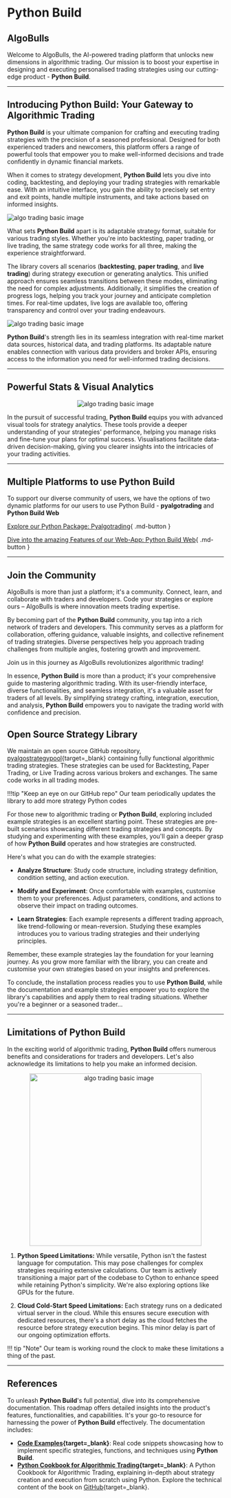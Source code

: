 
# Python Build

## AlgoBulls

Welcome to AlgoBulls, the AI-powered trading platform that unlocks new dimensions in algorithmic trading. Our mission is to boost your expertise in designing and executing personalised trading strategies using our cutting-edge product - **Python Build**. 

---

## Introducing **Python Build**: Your Gateway to Algorithmic Trading

**Python Build** is your ultimate companion for crafting and executing trading strategies with the precision of a seasoned professional. Designed for both experienced traders and newcomers, this platform offers a range of powerful tools that empower you to make well-informed decisions and trade confidently in dynamic financial markets.

When it comes to strategy development, **Python Build** lets you dive into coding, backtesting, and deploying your trading strategies with remarkable ease. With an intuitive interface, you gain the ability to precisely set entry and exit points, handle multiple instruments, and take actions based on informed insights.

![algo trading basic image](imgs/python_build_basic_a.png)

What sets **Python Build** apart is its adaptable strategy format, suitable for various trading styles. Whether you're into backtesting, paper trading, or live trading, the same strategy code works for all three, making the experience straightforward.

The library covers all scenarios (**backtesting**, **paper trading**, and **live trading**) during strategy execution or generating analytics. This unified approach ensures seamless transitions between these modes, eliminating the need for complex adjustments. Additionally, it simplifies the creation of progress logs, helping you track your journey and anticipate completion times. For real-time updates, live logs are available too, offering transparency and control over your trading endeavours.

![algo trading basic image](imgs/algotrading_basic_4.png)

**Python Build**'s strength lies in its seamless integration with real-time market data sources, historical data, and trading platforms. Its adaptable nature enables connection with various data providers and broker APIs, ensuring access to the information you need for well-informed trading decisions.

---

## Powerful Stats & Visual Analytics
<p align="center">
  <img src="imgs/analytics_mascot.svg" alt="algo trading basic image"/>
</p>

In the pursuit of successful trading, **Python Build** equips you with advanced visual tools for strategy analytics. These tools provide a deeper understanding of your strategies' performance, helping you manage risks and fine-tune your plans for optimal success. Visualisations facilitate data-driven decision-making, giving you clearer insights into the intricacies of your trading activities.

---
## Multiple Platforms to use Python Build

To support our diverse community of users, we have the options of two dynamic platforms for our users to use Python Build - **pyalgotrading** and **Python Build Web**

[Explore our Python Package: Pyalgotrading](pyalgotrad/introduction.md){ .md-button }

[Dive into the amazing Features of our Web-App: Python Build Web](python_build/python-build-introduction.md){ .md-button }

---

## Join the Community

AlgoBulls is more than just a platform; it's a community. Connect, learn, and collaborate with traders and developers. Code your strategies or explore ours – AlgoBulls is where innovation meets trading expertise.

By becoming part of the **Python Build** community, you tap into a rich network of traders and developers. This community serves as a platform for collaboration, offering guidance, valuable insights, and collective refinement of trading strategies. Diverse perspectives help you approach trading challenges from multiple angles, fostering growth and improvement.

Join us in this journey as AlgoBulls revolutionizes algorithmic trading!

In essence, **Python Build** is more than a product; it's your comprehensive guide to mastering algorithmic trading. With its user-friendly interface, diverse functionalities, and seamless integration, it's a valuable asset for traders of all levels. By simplifying strategy crafting, integration, execution, and analysis, **Python Build** empowers you to navigate the trading world with confidence and precision.

## Open Source Strategy Library

We maintain an open source GitHub repository, [pyalgostrategypool](https://github.com/algobulls/pyalgostrategypool){target=_blank} containing fully functional algorithmic trading strategies. These strategies can be used for Backtesting, Paper Trading, or Live Trading across various brokers and exchanges. The same code works in all trading modes.

!!!tip "Keep an eye on our GitHub repo"
    Our team periodically updates the library to add more strategy Python codes

For those new to algorithmic trading or **Python Build**, exploring included example strategies is an excellent starting point. These strategies are pre-built scenarios showcasing different trading strategies and concepts. By studying and experimenting with these examples, you'll gain a deeper grasp of how **Python Build** operates and how strategies are constructed.


Here's what you can do with the example strategies:

- **Analyze Structure**: Study code structure, including strategy definition, condition setting, and action execution.
- **Modify and Experiment**: Once comfortable with examples, customise them to your preferences. Adjust parameters, conditions, and actions to observe their impact on trading outcomes.

- **Learn Strategies**: Each example represents a different trading approach, like trend-following or mean-reversion. Studying these examples introduces you to various trading strategies and their underlying principles.

Remember, these example strategies lay the foundation for your learning journey. As you grow more familiar with the library, you can create and customise your own strategies based on your insights and preferences.

To conclude, the installation process readies you to use **Python Build**, while the documentation and example strategies empower you to explore the library's capabilities and apply them to real trading situations. Whether you're a beginner or a seasoned trader...

---
## Limitations of **Python Build**

In the exciting world of algorithmic trading, **Python Build** offers numerous benefits and considerations for traders and developers. Let's also acknowledge its limitations to help you make an informed decision.
<p align="center">
  <img src="imgs/pros_n_cons.svg" alt="algo trading basic image", width="400px"/>
</p>

1. **Python Speed Limitations:**  While versatile, Python isn't the fastest language for computation. This may pose challenges for complex strategies requiring extensive calculations. Our team is actively transitioning a major part of the codebase to Cython to enhance speed while retaining Python's simplicity. We're also exploring options like GPUs for the future.

2. **Cloud Cold-Start Speed Limitations:** Each strategy runs on a dedicated virtual server in the cloud. While this ensures secure execution with dedicated resources, there's a short delay as the cloud fetches the resource before strategy execution begins. This minor delay is part of our ongoing optimization efforts.


!!! tip "Note"
    Our team is working round the clock to make these limitations a thing of the past.

---
## References

To unleash **Python Build**'s full potential, dive into its comprehensive documentation. This roadmap offers detailed insights into the product's features, functionalities, and capabilities. It's your go-to resource for harnessing the power of **Python Build** effectively. The documentation includes:


- **[Code Examples](https://github.com/algobulls/pyalgostrategypool){target=_blank}**: Real code snippets showcasing how to implement specific strategies, functions, and techniques using **Python Build**.
- **[Python Cookbook for Algorithmic Trading](https://www.amazon.in/Python-Algorithmic-Trading-Cookbook-algorithmic/dp/1838989358){target=_blank}**: A Python Cookbook for Algorithmic Trading, explaining in-depth about strategy creation and execution from scratch using Python. Explore the technical content of the book on [GitHub](https://github.com/PacktPublishing/Python-Algorithmic-Trading-Cookbook){target=_blank}.

